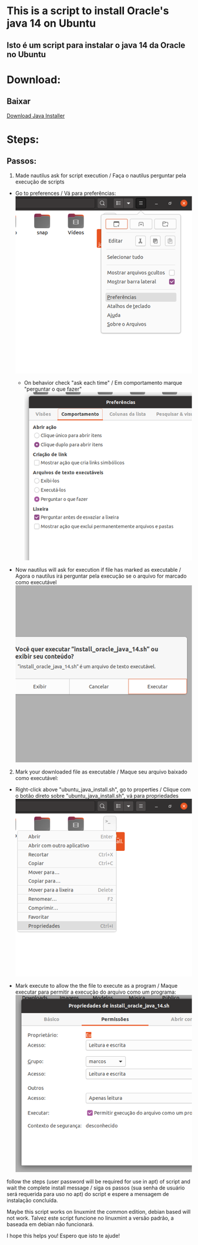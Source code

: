 # This is a script to install Oracle's java 14 on Ubuntu
## Isto é um script para instalar o java 14 da Oracle no Ubuntu

# Download:
## Baixar
<a id="raw-url" href="https://raw.githubusercontent.com/markirius/ubuntu_java_install/master/ubuntu_java_install.sh">Download Java Installer</a>

# Steps:
## Passos:

1. Made nautilus ask for script execution / Faça o nautilus perguntar pela execução de scripts

  * Go to preferences / Vá para preferências:
![](imgs/1.png)

	* On behavior check "ask each time" / Em comportamento marque "perguntar o que fazer"
![](imgs/2.png)

  * Now nautilus will ask for execution if file has marked as executable / Agora o nautilus irá perguntar pela execução se o arquivo for marcado como executável
![](imgs/3.png)


2. Mark your downloaded file as executable / Maque seu arquivo baixado como executável:

  * Right-click above "ubuntu_java_install.sh", go to properties / Clique com o botão direto sobre "ubuntu_java_install.sh", vá para propriedades
![](imgs/5.png)

  * Mark execute to allow the the file to execute as a program / Maque executar para permitir a execução do arquivo como um programa:
![](imgs/4.png)


follow the steps (user password will be required for use in apt) of script and wait the complete install message / siga os passos (sua senha de usuário será requerida para uso no apt) do script e espere a mensagem de instalação concluída.

Maybe this script works on linuxmint the common edition, debian based will not work.
Talvez este script funcione no linuxmint a versão padrão, a baseada em debian não funcionará.

I hope this helps you!
Espero que isto te ajude!

